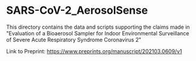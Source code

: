 # SARS-CoV-2_AerosolSense

This directory contains the data and scripts supporting the claims made in "Evaluation of a Bioaerosol Sampler for Indoor Environmental Surveillance of Severe Acute Respiratory Syndrome Coronavirus 2" 

Link to Preprint: https://www.preprints.org/manuscript/202103.0609/v1
